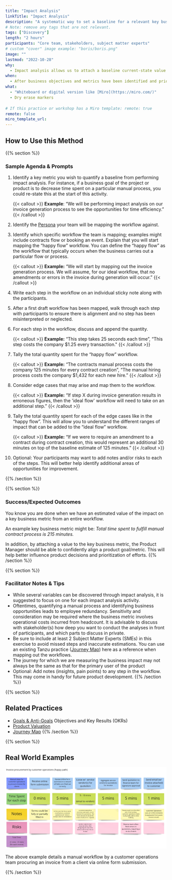 ```yaml
---
title: "Impact Analysis"
linkTitle: "Impact Analysis"
description: "A systematic way to set a baseline for a relevant key business metric"
# Note: remove any tags that are not relevant.
tags: ["Discovery"]
length: "2 hours"
participants: "Core team, stakeholders, subject matter experts"
# custom "cover" image example: "boris/boris.png"
image: ""
lastmod: "2022-10-28"
why:
  - Impact analysis allows us to attach a baseline current-state value to a key business metric. We can then use this as a basis for setting objectives and key results and measuring the impact of a long-term product initiative.
when:
  - After business objectives and metrics have been identified and prioritized.
what:
  - "Whiteboard or digital version like [Miro](https://miro.com/)"
  - Dry erase markers

# If this practice or workshop has a Miro template: remote: true
remote: false
miro_template_url:
---
```


## How to Use this Method

{{% section %}}

### Sample Agenda & Prompts

1. Identify a key metric you wish to quantify a baseline from performing impact analysis. For instance, if a business goal of the project or product is to decrease time spent on a particular manual process, you could re-state this at the start of this activity.

   {{< callout >}}
   **Example**: “We will be performing impact analysis on our invoice generation process to see the opportunities for time efficiency.”
   {{< /callout >}}

1. Identify the [Persona](/practices/personas/) your team will be mapping the workflow against.

1. Identify which specific workflow the team is mapping; examples might include contracts flow or booking an event. Explain that you will start mapping the “happy flow” workflow. You can define the “happy flow” as the workflow that typically occurs when the business carries out a particular flow or process.

   {{< callout >}}
   **Example:** “We will start by mapping out the invoice generation process. We will assume, for our ideal workflow, that no amendments or errors in the invoice during generation will occur.”
   {{< /callout >}}

1. Write each step in the workflow on an individual sticky note along with the participants.

1. After a first draft workflow has been mapped, walk through each step with participants to ensure there is alignment and no step has been misinterpreted or neglected.

1. For each step in the workflow, discuss and append the quantity.

   {{< callout >}}
   **Example:** “This step takes 25 seconds each time”, “This step costs the company $1.25 every transaction."
   {{< /callout >}}

1. Tally the total quantity spent for the “happy flow” workflow.

   {{< callout >}}
   **Example:** “The contracts manual process costs the company 125 minutes for every contract creation”, “The manual hiring process costs the company $1,432 for each new hire.”
   {{< /callout >}}

1. Consider edge cases that may arise and map them to the workflow.

   {{< callout >}}
   **Example:** “If step X during invoice generation results in erroneous figures, then the 'ideal flow' workflow will need to take on an additional step.”
   {{< /callout >}}

1. Tally the total quantity spent for each of the edge cases like in the “happy flow”. This will allow you to understand the different ranges of impact that can be added to the “ideal flow” workflow.

   {{< callout >}}
   **Example:** “If we were to require an amendment to a contract during contract creation, this would represent an additional 30 minutes on top of the baseline estimate of 125 minutes.”
   {{< /callout >}}

1. Optional: Your participants may want to add notes and/or risks to each of the steps. This will better help identify additional areas of opportunities for improvement.

{{% /section %}}

{{% section %}}

### Success/Expected Outcomes

You know you are done when we have an estimated value of the impact on a key business metric from an entire workflow.

An example key business metric might be: _Total time spent to fulfill manual contract process is 215 minutes._

In addition, by attaching a value to the key business metric, the Product Manager should be able to confidently align a product goal/metric. This will help better influence product decisions and prioritization of efforts.
{{% /section %}}

{{% section %}}

### Facilitator Notes & Tips

- While several variables can be discovered through impact analysis, it is suggested to focus on one for each impact analysis activity.
- Oftentimes, quantifying a manual process and identifying business opportunities leads to employee redundancy. Sensitivity and consideration may be required where the business metric involves operational costs incurred from headcount. It is advisable to discuss with stakeholder(s) how deep you want to conduct the analyses in front of participants, and which parts to discuss in private.
- Be sure to include at least 2 Subject Matter Experts (SMEs) in this exercise to avoid missed steps and inaccurate estimations.
  You can use an existing Tanzu practice ([Journey Map](/practices/journey-map/)) here as a reference when mapping out the workflows.
- The journey for which we are measuring the business impact may not always be the same as that for the primary user of the product
- Optional: Add notes (insights, pain points) to any step in the workflow. This may come in handy for future product development.
  {{% /section %}}

{{% section %}}

## Related Practices

- [Goals & Anti-Goals](/practices/goals-anti-goals/)
  Objectives and Key Results (OKRs)
- [Product Valuation](/practices/product-valuation/)
- [Journey Map](/practices/journey-map/)
  {{% /section %}}

{{% section %}}

## Real World Examples

![Impact Analysis](images/imact-analysis.png)

The above example details a manual workflow by a customer operations team procuring an invoice from a client via online form submission.

{{% /section %}}
